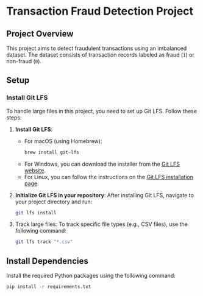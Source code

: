 # Transaction Fraud Detection Project

## Project Overview
This project aims to detect fraudulent transactions using an imbalanced dataset. The dataset consists of transaction records labeled as fraud (`1`) or non-fraud (`0`).

## Setup

### Install Git LFS
To handle large files in this project, you need to set up Git LFS. Follow these steps:

1. **Install Git LFS**:
   - For macOS (using Homebrew):
     ```bash
     brew install git-lfs
     ```
   - For Windows, you can download the installer from the [Git LFS website](https://git-lfs.github.com/).
   - For Linux, you can follow the instructions on the [Git LFS installation page](https://github.com/git-lfs/git-lfs/wiki/Installation).

2. **Initialize Git LFS in your repository**:
   After installing Git LFS, navigate to your project directory and run:
   ```bash
   git lfs install
   ```

3. Track large files: 
    To track specific file types (e.g., CSV files), use the following command:
    ```bash
    git lfs track "*.csv"
    ```

## Install Dependencies
Install the required Python packages using the following command:
```bash
pip install -r requirements.txt
```
